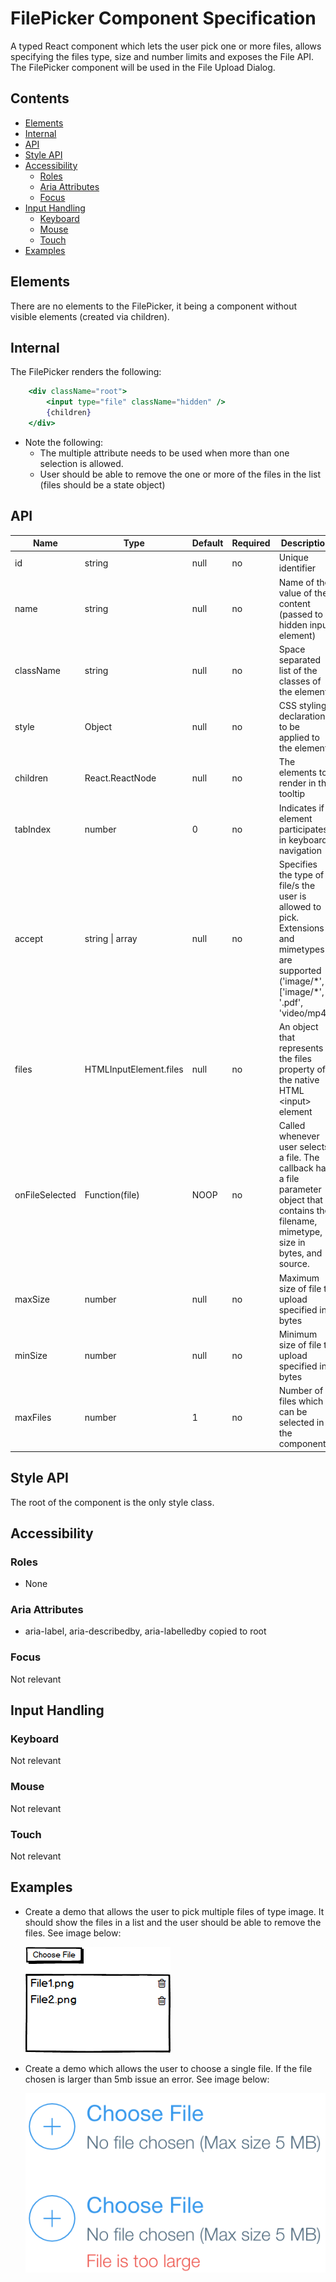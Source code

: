 # FilePicker Component Specification

A typed React component which lets the user pick one or more files, allows specifying the files type, size and number limits and exposes the File API. The FilePicker component will be used in the File Upload Dialog.

## Contents

* [Elements](#elements)
* [Internal](#internal)
* [API](#spi)
* [Style API](#style-api)
* [Accessibility](#accessibility)
  * [Roles](#roles)
  * [Aria Attributes](*aria-attibutes)
  * [Focus](#focus)
* [Input Handling](#input-handling)
  * [Keyboard](#keyboard)
  * [Mouse](#mouse)
  * [Touch](#touch)
* [Examples](#examples)

## Elements

There are no elements to the FilePicker, it being a component without visible elements (created via children).

## Internal

The FilePicker renders the following:
```jsx
    <div className="root">
        <input type="file" className="hidden" />
        {children}
    </div>
```

* Note the following:
  * The multiple attribute needs to be used when more than one selection is allowed.
  * User should be able to remove the one or more of the files in the list (files should be a state object)

## API

| Name | Type | Default | Required | Description |
| -- | -- | -- | -- | -- |
| id | string | null | no | Unique identifier |
| name | string | null | no | Name of the value of the content (passed to hidden input element) |
| className | string | null | no | Space separated list of the classes of the element |
| style | Object | null | no | CSS styling declarations to be applied to the element |
| children | React.ReactNode | null | no | The elements to render in the tooltip |
| tabIndex | number | 0 | no | Indicates if element participates in keyboard navigation |
| accept | string \| array | null | no | Specifies the type of file/s the user is allowed to pick. Extensions and mimetypes are supported ('image/*', ['image/\*', '.pdf', 'video/mp4') |
| files | HTMLInputElement.files | null | no | An object that represents the files property of the native HTML \<input> element |
| onFileSelected | Function(file) | NOOP | no | Called whenever user selects a file. The callback has a file parameter object that contains the filename, mimetype, size in bytes, and source. |
| maxSize | number | null | no | Maximum size of file to upload specified in bytes |
| minSize | number | null | no | Minimum size of file to upload specified in bytes |
| maxFiles | number | 1 | no | Number of files which can be selected in the component |


## Style API

The root of the component is the only style class.

## Accessibility

### Roles

* None

### Aria Attributes

* aria-label, aria-describedby, aria-labelledby copied to root

### Focus

Not relevant

## Input Handling

### Keyboard

Not relevant

### Mouse

Not relevant

### Touch

Not relevant

## Examples

* Create a demo that allows the user to pick multiple files of type image. It should show the files in a list and the user should be able to remove the files. See image below:

    ![Image of filepicker demo](./assets/demofilepicker.png)

* Create a demo which allows the user to choose a single file. If the file chosen is larger than 5mb issue an error. See image below:

    ![Image of filepicker demo 2](./assets/2nddemo.png)
